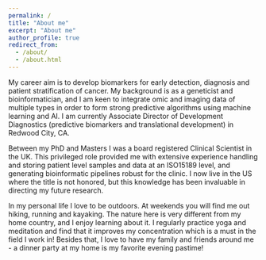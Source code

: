 ```yaml
---
permalink: /
title: "About me"
excerpt: "About me"
author_profile: true
redirect_from: 
  - /about/
  - /about.html
---
```


My career aim is to develop biomarkers for early detection, diagnosis and patient stratification of cancer.  My background is as a geneticist and bioinformatician, and I am keen to integrate omic and imaging data of multiple types in order to form strong predictive algorithms using machine learning and AI. I am currently Associate Director of Development Diagnostics (predictive biomarkers and translational development) in Redwood City, CA.

Between my PhD and Masters I was a board registered Clinical Scientist in the UK. This privileged role provided me with extensive experience handling and storing patient level samples and data at an ISO15189 level, and generating bioinformatic pipelines robust for the clinic. I now live in the US where the title is not honored, but this knowledge has been invaluable in directing my future research. 

In my personal life I love to be outdoors. At weekends you will find me out hiking, running and kayaking. The nature here is very different from my home country, and I enjoy learning about it. I regularly practice yoga and meditation and find that it improves my concentration which is a must in the field I work in! Besides that, I love to have my family and friends around me - a dinner party at my home is my favorite evening pastime!
